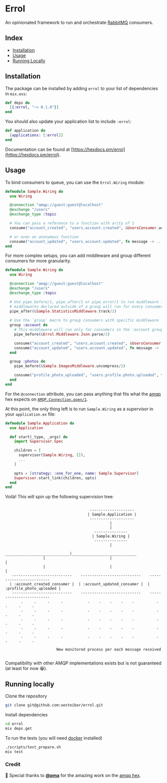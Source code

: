 # Errol

An opinionated framework to run and orchestrate [RabbitMQ](https://www.rabbitmq.com/) consumers.

## Index

- [Installation](#installation)
- [Usage](#usage)
- [Running Locally](#running-locally)

## Installation

The package can be installed by adding `errol` to your list of dependencies in `mix.exs`:

```elixir
def deps do
  [{:errol, "~> 0.1.0"}]
end
```

You should also update your application list to include `:errol`:

```elixir
def application do
  [applications: [:errol]]
end
```

Documentation can be found at [https://hexdocs.pm/errol](https://hexdocs.pm/errol).

## Usage

To bind consumers to queue, you can use the `Errol.Wiring` module:

```elixir
defmodule Sample.Wiring do
  use Wiring

  @connection "amqp://guest:guest@localhost"
  @exchange "/users"
  @exchange_type :topic

  # You can pass a reference to a function with arity of 1
  consume("account_created", "users.account.created", &UsersConsumer.account_created/1)

  # or even an anonymous function
  consume("account_updated", "users.account.updated", fn message -> ... end)
end
```

For more complex setups, you can add middleware and group different
consumers for more granularity.

```elixir
defmodule Sample.Wiring do
  use Wiring

  @connection "amqp://guest:guest@localhost"
  @exchange "/users"
  @exchange_type :topic

  # Use pipe_before/1, pipe_after/1 or pipe_error/1 to run middleware functions
  # middlewares declared outside of a group will run for every consumer
  pipe_after(&Sample.StatisticsMiddleware.track/2)
  
  # Use the `group` macro to group consumers with specific middleware
  group :account do
    # This middleware will run only for consumers in the :account group
    pipe_before(&Errol.Middleware.Json.parse/2)

    consume("account_created", "users.account.created", &UsersConsumer.account_created/1)
    consume("account_updated", "users.account.updated", fn message -> ... end)
  end

  group :photos do
    pipe_before(&Sample.ImagesMiddleware.uncompress/2)

    consume("profile_photo_uploaded", "users.profile.photo.uploaded", fn message -> ... end)
  end
end
```

For the `@connection` attribute, you can pass anything that fits what the
[amqp](https://hexdocs.pm/amqp) hex expects on
[`AMQP.Connection.open/1`](https://hexdocs.pm/amqp/1.0.2/AMQP.Connection.html#open/1).

At this point, the only thing left is to run `Sample.Wiring` as a _supervisor_ in your `application.ex` file:

```elixir
defmodule Sample.Application do
  use Application

  def start(_type, _args) do
    import Supervisor.Spec

    children = [
      supervisor(Sample.Wiring, []),
      ...
    ]

    opts = [strategy: :one_for_one, name: Sample.Supervisor]
    Supervisor.start_link(children, opts)
  end
end
```

Voilà! This will spin up the following supervision tree:

```

                                      --------------------
                                     | Sample.Application |
                                      --------------------
                                               |
                                               |
                                        ---------------
                                       | Sample.Wiring |
                                        ---------------
                                               |
                  _____________________________|_____________________________
                 |                             |                             |
                 |                             |                             |
   ---------------------------    ---------------------------    -------------------------
  | :account_created_consumer |  | :account_updated_consumer |  | :profile_photo_uploaded |
   ---------------------------    ---------------------------    -------------------------
       .     .     .     .           .    .    .    .    .          .     .     .     .
       .     .     .     .           .    .    .    .    .          .     .     .     .
       .     .     .     .           .    .    .    .    .          .     .     .     .
       .     .     .     .           .    .    .    .    .          .     .     .     .
       .     .     .     .           .    .    .    .    .          .     .     .     .

                       New monitored process per each message received


```

Compatibility with other AMQP implementations exists but is not guaranteed (at least for now 😁).

## Running locally

Clone the repository
```bash
git clone git@github.com:uesteibar/errol.git
```

Install dependencies
```bash
cd errol
mix deps.get
```

To run the tests (you will need [docker](https://www.docker.com/) installed)
```bash
./scripts/test_prepare.sh
mix test
```

### Credit

🎉 Special thanks to [**@pma**](https://github.com/pma) for the amazing work on the [amqp hex](https://github.com/pma/amqp).

